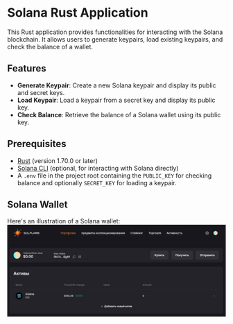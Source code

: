 # Solana Rust Application

This Rust application provides functionalities for interacting with the Solana blockchain. It allows users to generate keypairs, load existing keypairs, and check the balance of a wallet.

## Features

- **Generate Keypair**: Create a new Solana keypair and display its public and secret keys.
- **Load Keypair**: Load a keypair from a secret key and display its public key.
- **Check Balance**: Retrieve the balance of a Solana wallet using its public key.

## Prerequisites

- [Rust](https://www.rust-lang.org/tools/install) (version 1.70.0 or later)
- [Solana CLI](https://docs.solana.com/cli/install-solana-cli-tools) (optional, for interacting with Solana directly)
- A `.env` file in the project root containing the `PUBLIC_KEY` for checking balance and optionally `SECRET_KEY` for loading a keypair.

## Solana Wallet
Here's an illustration of a Solana wallet: ![Solana Wallet](images/solana_wallet.jpg)
